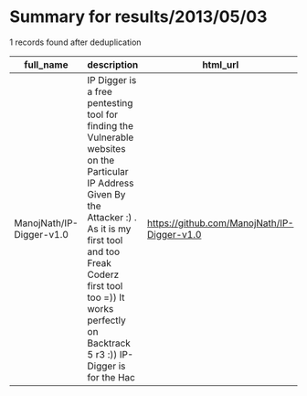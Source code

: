 
# Summary for results/2013/05/03
    
1 records found after deduplication

| full_name | description | html_url | matched_list | matched_count | pushed_at | size | stargazers_count | language | forks_count | vul_ids |
|--------------------------|------------------------------------------------------------------------------------------------------------------------------------------------------------------------------------------------------------------------------------------------------------------|---------------------------------------------|----------------|-----------------|---------------------------|--------|--------------------|------------|---------------|-----------|
| ManojNath/IP-Digger-v1.0 | IP Digger is a free pentesting tool for finding the Vulnerable websites on the Particular IP Address Given By the Attacker :) . As it is my first tool and too Freak Coderz first tool too =)) It works perfectly on Backtrack 5 r3 :)) IP-Digger is for the Hac | https://github.com/ManojNath/IP-Digger-v1.0 | ['exploit'] | 1 | 2013-05-03 15:05:03+00:00 | 100 | 0 | nan | 0 | [] |
